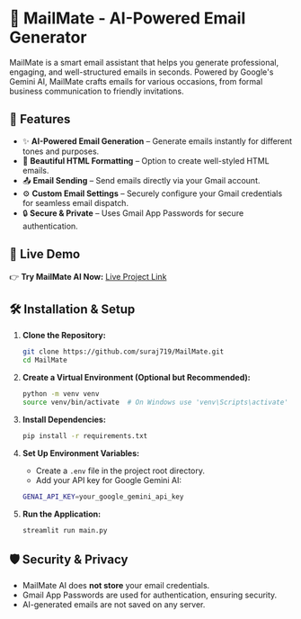 # 📩 MailMate - AI-Powered Email Generator

MailMate is a smart email assistant that helps you generate professional, engaging, and well-structured emails in seconds. Powered by Google's Gemini AI, MailMate crafts emails for various occasions, from formal business communication to friendly invitations.

## 🌟 Features
- ✨ **AI-Powered Email Generation** – Generate emails instantly for different tones and purposes.
- 🎨 **Beautiful HTML Formatting** – Option to create well-styled HTML emails.
- 📤 **Email Sending** – Send emails directly via your Gmail account.
- ⚙️ **Custom Email Settings** – Securely configure your Gmail credentials for seamless email dispatch.
- 🔒 **Secure & Private** – Uses Gmail App Passwords for secure authentication.

## 🚀 Live Demo
👉 **Try MailMate AI Now:** [Live Project Link](https://mailmate200.streamlit.app/)

## 🛠️ Installation & Setup

1. **Clone the Repository:**
   ```sh
   git clone https://github.com/suraj719/MailMate.git
   cd MailMate
   ```

2. **Create a Virtual Environment (Optional but Recommended):**
   ```sh
   python -m venv venv
   source venv/bin/activate  # On Windows use 'venv\Scripts\activate'
   ```

3. **Install Dependencies:**
   ```sh
   pip install -r requirements.txt
   ```

4. **Set Up Environment Variables:**
   - Create a `.env` file in the project root directory.
   - Add your API key for Google Gemini AI:
   
   ```sh
   GENAI_API_KEY=your_google_gemini_api_key
   ```

5. **Run the Application:**
   ```sh
   streamlit run main.py
   ```

## 🛡️ Security & Privacy
- MailMate AI does **not store** your email credentials.
- Gmail App Passwords are used for authentication, ensuring security.
- AI-generated emails are not saved on any server.
